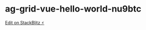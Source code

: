 # ag-grid-vue-hello-world-nu9btc

[Edit on StackBlitz ⚡️](https://stackblitz.com/edit/ag-grid-vue-hello-world-nu9btc)
